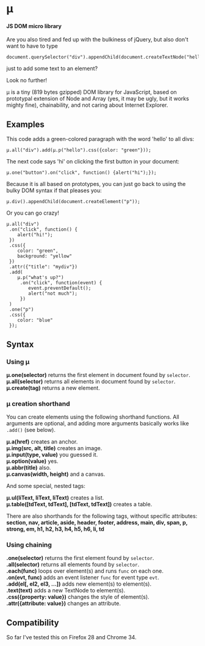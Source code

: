 # µ

#### JS DOM micro library

Are you also tired and fed up with the bulkiness of jQuery, but also don't want to have to type

    document.querySelector("div").appendChild(document.createTextNode("hello"));

just to add some text to an element?

Look no further!

µ is a tiny (819 bytes gzipped) DOM library for JavaScript, based on prototypal extension of Node and Array (yes, it may be ugly, but it works mighty fine), chainability, and not caring about Internet Explorer.

## Examples

This code adds a green-colored paragraph with the word 'hello' to all divs:

    µ.all("div").add(µ.p("hello").css({color: "green"}));

The next code says 'hi' on clicking the first button in your document:

    µ.one("button").on("click", function() {alert("hi");});

Because it is all based on prototypes, you can just go back to using the bulky DOM syntax if that pleases you:

    µ.div().appendChild(document.createElement("p"));

Or you can go crazy!

    µ.all("div")
     .on("click", function() {
        alert("hi!");
     })
     .css({
        color: "green",
        background: "yellow"
     })
     .attr({"title": "mydiv"})
     .add(
        µ.p("what's up?")
         .on("click", function(event) {
            event.preventDefault();
            alert("not much");
         })
     )
     .one("p")
     .css({
        color: "blue"
     });

## Syntax

### Using µ

**µ.one(selector)** returns the first element in document found by `selector`.  
**µ.all(selector)** returns all elements in document found by `selector`.  
**µ.create(tag)** returns a new element.

### µ creation shorthand

You can create elements using the following shorthand functions. All arguments are optional, and adding more arguments basically works like `.add()` (see below).

**µ.a(href)** creates an anchor.  
**µ.img(src, alt, title)** creates an image.  
**µ.input(type, value)** you guessed it.  
**µ.option(value)** yes.  
**µ.abbr(title)** also.  
**µ.canvas(width, height)** and a canvas.

And some special, nested tags:

**µ.ul(liText, liText, liText)** creates a list.  
**µ.table([tdText, tdText], [tdText, tdText])** creates a table.

There are also shorthands for the following tags, without specific attributes: **section, nav, article, aside, header, footer, address, main, div, span, p, strong, em, h1, h2, h3, h4, h5, h6, li, td**

### Using chaining

**.one(selector)** returns the first element found by `selector`.  
**.all(selector)** returns all elements found by `selector`.  
**.each(func)** loops over element(s) and runs `func` on each one.  
**.on(evt, func)** adds an event listener `func` for event type `evt`.  
**.add(el[, el2, el3, ...])** adds new element(s) to element(s).  
**.text(text)** adds a new TextNode to element(s).  
**.css({property: value})** changes the style of element(s).  
**.attr({attribute: value})** changes an attribute.

## Compatibility

So far I've tested this on Firefox 28 and Chrome 34.